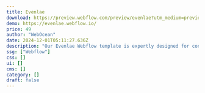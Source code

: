 ```yaml
---
title: Evenlae
download: https://preview.webflow.com/preview/evenlae?utm_medium=preview_link&utm_source=designer&utm_content=evenlae&preview=57c51596a79faad87491c25502c0052e&locale=en&workflow=sitePreview
demo: https://evenlae.webflow.io/
price: 49
author: "WebOcean"
date: 2024-12-01T05:11:27.636Z
description: "Our Evenlae Webflow template is expertly designed for contemporary style and performance. With smooth CMS integration, it offers a comprehensive solution for a reliable and appealing website."
ssg: ["Webflow"]
css: []
ui: []
cms: []
category: []
draft: false
---
```

